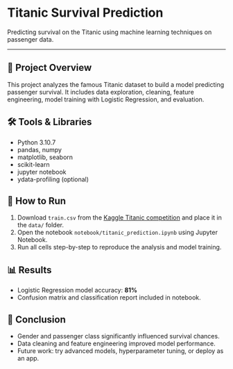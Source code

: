 # Titanic Survival Prediction

Predicting survival on the Titanic using machine learning techniques on passenger data.

---

## 📖 Project Overview

This project analyzes the famous Titanic dataset to build a model predicting passenger survival. It includes data exploration, cleaning, feature engineering, model training with Logistic Regression, and evaluation.

## 🛠 Tools & Libraries

- Python 3.10.7 
- pandas, numpy  
- matplotlib, seaborn  
- scikit-learn  
- jupyter notebook  
- ydata-profiling (optional)


## 🚀 How to Run

1. Download `train.csv` from the [Kaggle Titanic competition](https://www.kaggle.com/competitions/titanic/data) and place it in the `data/` folder.  
2. Open the notebook `notebook/titanic_prediction.ipynb` using Jupyter Notebook.  
3. Run all cells step-by-step to reproduce the analysis and model training.


## 📊 Results

- Logistic Regression model accuracy: **81%**  
- Confusion matrix and classification report included in notebook.  


## 📌 Conclusion

- Gender and passenger class significantly influenced survival chances.  
- Data cleaning and feature engineering improved model performance.  
- Future work: try advanced models, hyperparameter tuning, or deploy as an app.


